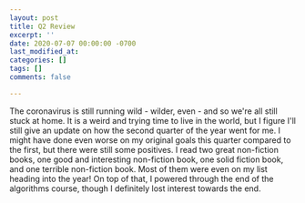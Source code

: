 ```yaml
---
layout: post
title: Q2 Review
excerpt: ''
date: 2020-07-07 00:00:00 -0700
last_modified_at: 
categories: []
tags: []
comments: false

---
```

The coronavirus is still running wild - wilder, even - and so we're all still stuck at home. It is a weird and trying time to live in the world, but I figure I'll still give an update on how the second quarter of the year went for me. I might have done even worse on my original goals this quarter compared to the first, but there were still some positives. I read two great non-fiction books, one good and interesting non-fiction book, one solid fiction book, and one terrible non-fiction book. Most of them were even on my list heading into the year! On top of that, I powered through the end of the algorithms course, though I definitely lost interest towards the end. 